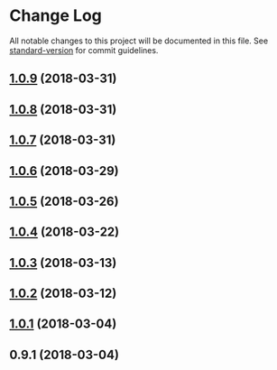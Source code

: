 # Change Log

All notable changes to this project will be documented in this file. See [standard-version](https://github.com/conventional-changelog/standard-version) for commit guidelines.

<a name="1.0.9"></a>
## [1.0.9](https://github.com/ojkelly/bunjil/compare/v1.0.8...v1.0.9) (2018-03-31)



<a name="1.0.8"></a>
## [1.0.8](https://github.com/ojkelly/bunjil/compare/v1.0.7...v1.0.8) (2018-03-31)



<a name="1.0.7"></a>
## [1.0.7](https://github.com/ojkelly/bunjil/compare/v1.0.6...v1.0.7) (2018-03-31)



<a name="1.0.6"></a>
## [1.0.6](https://github.com/ojkelly/bunjil/compare/v1.0.5...v1.0.6) (2018-03-29)



<a name="1.0.5"></a>
## [1.0.5](https://github.com/ojkelly/bunjil/compare/v1.0.4...v1.0.5) (2018-03-26)



<a name="1.0.4"></a>
## [1.0.4](https://github.com/ojkelly/bunjil/compare/v1.0.3...v1.0.4) (2018-03-22)



<a name="1.0.3"></a>
## [1.0.3](https://github.com/ojkelly/bunjil/compare/v1.0.2...v1.0.3) (2018-03-13)



<a name="1.0.2"></a>
## [1.0.2](https://github.com/ojkelly/bunjil/compare/v1.0.1...v1.0.2) (2018-03-12)



<a name="1.0.1"></a>
## [1.0.1](https://github.com/ojkelly/bunjil/compare/v0.9.1...v1.0.1) (2018-03-04)



<a name="0.9.1"></a>
## 0.9.1 (2018-03-04)
